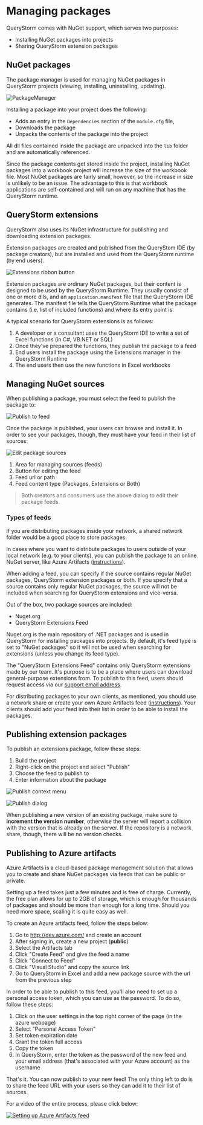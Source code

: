 # Managing packages

QueryStorm comes with NuGet support, which serves two purposes:

- Installing NuGet packages into projects
- Sharing QueryStorm extension packages

## NuGet packages

The package manager is used for managing NuGet packages in QueryStorm projects (viewing, installing, uninstalling, updating). 

![PackageManager](../Images/PackageManager.png)

Installing a package into your project does the following:
- Adds an entry in the `Dependencies` section of the `module.cfg` file,
- Downloads the package
- Unpacks the contents of the package into the project
  
All dll files contained inside the package are unpacked into the `lib` folder and are automatically referenced.

Since the package contents get stored inside the project, installing NuGet packages into a workbook project will increase the size of the workbook file. Most NuGet packages are fairly small, however, so the increase in size is unlikely to be an issue. The advantage to this is that workbook applications are self-contained and will run on any machine that has the QueryStorm runtime.

## QueryStorm extensions

QueryStorm also uses its NuGet infrastructure for publishing and downloading extension packages. 

Extension packages are created and published from the QueryStom IDE (by package creators), but are installed and used from the QueryStorm runtime (by end users).

![Extensions ribbon button](../Images/ExtensionsRibbonButton.PNG)

Extension packages are ordinary NuGet packages, but their content is designed to be used by the QueryStorm Runtime. They usually consist of one or more dlls, and an `application.manifest` file that the QueryStorm IDE generates. The manifest file tells the QueryStorm Runtime what the package contains (i.e. list of included functions) and where its entry point is.

A typical scenario for QueryStorm extensions is as follows: 

1. A developer or a consultant uses the QueryStorm IDE to write a set of Excel functions (in C#, VB.NET or SQL) 
2. Once they've prepared the functions, they publish the package to a feed
3. End users install the package using the Extensions manager in the QueryStorm Runtime
4. The end users then use the new functions in Excel workbooks

## Managing NuGet sources

When publishing a package, you must select the feed to publish the package to:

![Publish to feed](../Images/PublishToFeed.png)

Once the package is published, your users can browse and install it. In order to see your packages, though, they must have your feed in their list of sources:

![Edit package sources](../Images/EditPackageSources.png)

1. Area for managing sources (feeds)
2. Button for editing the feed
3. Feed url or path
4. Feed content type (Packages, Extensions or Both)

> Both creators and consumers use the above dialog to edit their package feeds.

### Types of feeds

If you are distributing packages inside your network, a shared network folder would be a good place to store packages. 

In cases where you want to distribute packages to users outside of your local network (e.g. to your clients), you can publish the package to an online NuGet server, like Azure Artifacts ([instructions](../todo)).

When adding a feed, you can specify if the source contains regular NuGet packages, QueryStorm extension packages or both. If you specify that a source contains only regular NuGet packages, the source will not be included when searching for QueryStorm extensions and vice-versa.

Out of the box, two package sources are included:

- Nuget.org
- QueryStorm Extensions Feed 

Nuget.org is the main repository of .NET packages and is used in QueryStorm for installing packages into projects. By default, it's feed type is set to "NuGet packages" so it will not be used when searching for extensions (unless you change its feed type).

The "QueryStorm Extensions Feed" contains only QueryStorm extensions made by our team. It's purpose is to be a place where users can download general-purpose extensions from. To publish to this feed, users should request access via our [support email address](mailto:support@querystorm.com). 

For distributing packages to your own clients, as mentioned, you should use a network share or create your own Azure Artifacts feed ([instructions](../todo)). Your clients should add your feed into their list in order to be able to install the packages.

## Publishing extension packages

To publish an extensions package, follow these steps:
1. Build the project
2. Right-click on the project and select "Publish"
3. Choose the feed to publish to
4. Enter information about the package

![Publish context menu](../Images/PublishContextMenu.png)

![Publish dialog](../Images/PublishDialog.png)

When publishing a new version of an existing package, make sure to **increment the version number**, otherwise the server will report a collision with the version that is already on the server. If the repository is a network share, though, there will be no version checks. 

## Publishing to Azure artifacts

Azure Artifacts is a cloud-based package management solution that allows you to create and share NuGet packages via feeds that can be public or private.

Setting up a feed takes just a few minutes and is free of charge. Currently, the free plan allows for up to 2GB of storage, which is enough for thousands of packages and should be more than enough for a long time. Should you need more space, scaling it is quite easy as well. 

To create an Azure artifacts feed, follow the steps below:

1. Go to http://dev.azure.com/ and create an account
2. After signing in, create a new project (**public**)
3. Select the Artifacts tab
4. Click "Create Feed" and give the feed a name
5. Click "Connect to Feed"
6. Click "Visual Studio" and copy the source link
7. Go to QueryStorm in Excel and add a new package source with the url from the previous step

In order to be able to publish to this feed, you'll also need to set up a personal access token, which you can use as the password. To do so, follow these steps:

1. Click on the user settings in the top right corner of the page (in the azure webpage)
2. Select "Personal Access Token"
3. Set token expiration date
4. Grant the token full access
5. Copy the token
6. In QueryStorm, enter the token as the password of the new feed and your email address (that's associated with your Azure account) as the username

That's it. You can now publish to your new feed! The only thing left to do is to share the feed URL with your users so they can add it to their list of sources.

For a video of the entire process, please click below:

[![Setting up Azure Artifacts feed](../Images/video.jpg)](https://youtu.be/jc5l4OV0PZM "Setting up Azure Artifacts feed")

